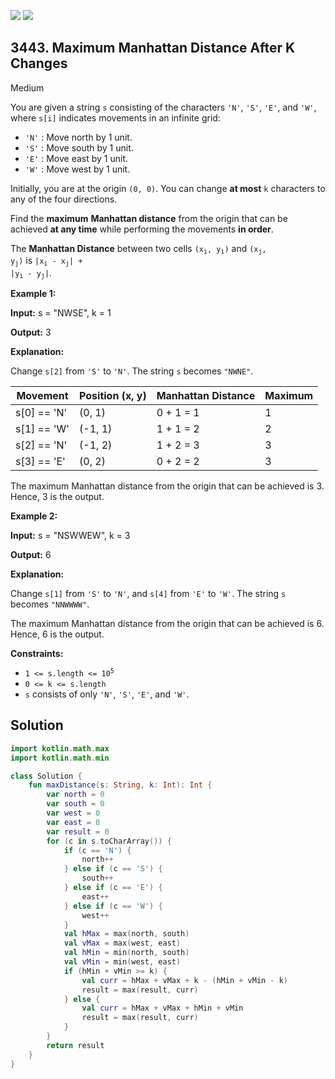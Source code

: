 [![](https://img.shields.io/github/stars/javadev/LeetCode-in-Kotlin?label=Stars&style=flat-square)](https://github.com/javadev/LeetCode-in-Kotlin)
[![](https://img.shields.io/github/forks/javadev/LeetCode-in-Kotlin?label=Fork%20me%20on%20GitHub%20&style=flat-square)](https://github.com/javadev/LeetCode-in-Kotlin/fork)

## 3443\. Maximum Manhattan Distance After K Changes

Medium

You are given a string `s` consisting of the characters `'N'`, `'S'`, `'E'`, and `'W'`, where `s[i]` indicates movements in an infinite grid:

*   `'N'` : Move north by 1 unit.
*   `'S'` : Move south by 1 unit.
*   `'E'` : Move east by 1 unit.
*   `'W'` : Move west by 1 unit.

Initially, you are at the origin `(0, 0)`. You can change **at most** `k` characters to any of the four directions.

Find the **maximum** **Manhattan distance** from the origin that can be achieved **at any time** while performing the movements **in order**.

The **Manhattan Distance** between two cells <code>(x<sub>i</sub>, y<sub>i</sub>)</code> and <code>(x<sub>j</sub>, y<sub>j</sub>)</code> is <code>|x<sub>i</sub> - x<sub>j</sub>| + |y<sub>i</sub> - y<sub>j</sub>|</code>.

**Example 1:**

**Input:** s = "NWSE", k = 1

**Output:** 3

**Explanation:**

Change `s[2]` from `'S'` to `'N'`. The string `s` becomes `"NWNE"`.

| Movement         | Position (x, y) | Manhattan Distance | Maximum |
|-----------------|----------------|--------------------|---------|
| s[0] == 'N'    | (0, 1)         | 0 + 1 = 1         | 1       |
| s[1] == 'W'    | (-1, 1)        | 1 + 1 = 2         | 2       |
| s[2] == 'N'    | (-1, 2)        | 1 + 2 = 3         | 3       |
| s[3] == 'E'    | (0, 2)         | 0 + 2 = 2         | 3       |

The maximum Manhattan distance from the origin that can be achieved is 3. Hence, 3 is the output.

**Example 2:**

**Input:** s = "NSWWEW", k = 3

**Output:** 6

**Explanation:**

Change `s[1]` from `'S'` to `'N'`, and `s[4]` from `'E'` to `'W'`. The string `s` becomes `"NNWWWW"`.

The maximum Manhattan distance from the origin that can be achieved is 6. Hence, 6 is the output.

**Constraints:**

*   <code>1 <= s.length <= 10<sup>5</sup></code>
*   `0 <= k <= s.length`
*   `s` consists of only `'N'`, `'S'`, `'E'`, and `'W'`.

## Solution

```kotlin
import kotlin.math.max
import kotlin.math.min

class Solution {
    fun maxDistance(s: String, k: Int): Int {
        var north = 0
        var south = 0
        var west = 0
        var east = 0
        var result = 0
        for (c in s.toCharArray()) {
            if (c == 'N') {
                north++
            } else if (c == 'S') {
                south++
            } else if (c == 'E') {
                east++
            } else if (c == 'W') {
                west++
            }
            val hMax = max(north, south)
            val vMax = max(west, east)
            val hMin = min(north, south)
            val vMin = min(west, east)
            if (hMin + vMin >= k) {
                val curr = hMax + vMax + k - (hMin + vMin - k)
                result = max(result, curr)
            } else {
                val curr = hMax + vMax + hMin + vMin
                result = max(result, curr)
            }
        }
        return result
    }
}
```